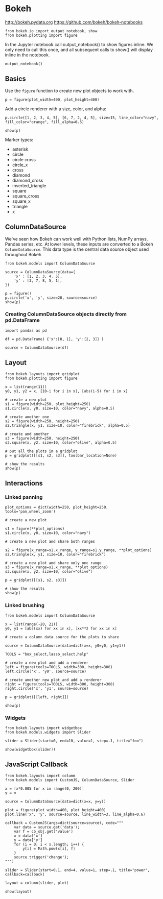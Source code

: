 # Bokeh

http://bokeh.pydata.org
https://github.com/bokeh/bokeh-notebooks

~~~~
from bokeh.io import output_notebook, show
from bokeh.plotting import figure
~~~~

In the Jupyter notebook call output_notebook() to show figures inline. We only need to call this
once, and all subsequent calls to show() will display inline in the notebook.

~~~~
output_notebook()
~~~~

## Basics

Use the `figure` function to create new plot objects to work with.

~~~~
p = figure(plot_width=400, plot_height=400)
~~~~

Add a circle renderer with a size, color, and alpha:

~~~~
p.circle([1, 2, 3, 4, 5], [6, 7, 2, 4, 5], size=15, line_color="navy", fill_color="orange", fill_alpha=0.5)

show(p)
~~~~

Marker types:

- asterisk
- circle
- circle cross
- circle_x
- cross
- diamond
- diamond_cross
- inverted_triangle
- square
- square_cross
- square_x
- triangle
- x

## ColumnDataSource

We've seen how Bokeh can work well with Python lists, NumPy arrays, Pandas series, etc. At lower
levels, these inputs are converted to a Bokeh `ColumnDataSource`. This data type is the central data
source object used throughout Bokeh. 

~~~~
from bokeh.models import ColumnDataSource

source = ColumnDataSource(data={
    'x' : [1, 2, 3, 4, 5],
    'y' : [3, 7, 8, 5, 1],
})

p = figure()
p.circle('x', 'y', size=20, source=source)
show(p)
~~~~


### Creating ColumnDataSource objects directly from pd.DataFrame

~~~~
import pandas as pd

df = pd.DataFrame( {'x':[0, 1], 'y':[2, 3]} )

source = ColumnDataSource(df)
~~~~

## Layout

~~~~
from bokeh.layouts import gridplot
from bokeh.plotting import figure

x = list(range(11))
y0, y1, y2 = x, [10-i for i in x], [abs(i-5) for i in x]

# create a new plot
s1 = figure(width=250, plot_height=250)
s1.circle(x, y0, size=10, color="navy", alpha=0.5)

# create another one
s2 = figure(width=250, height=250)
s2.triangle(x, y1, size=10, color="firebrick", alpha=0.5)

# create and another
s3 = figure(width=250, height=250)
s3.square(x, y2, size=10, color="olive", alpha=0.5)

# put all the plots in a gridplot
p = gridplot([[s1, s2, s3]], toolbar_location=None)

# show the results
show(p)
~~~~

## Interactions

### Linked panning

~~~~
plot_options = dict(width=250, plot_height=250, tools='pan,wheel_zoom')

# create a new plot

s1 = figure(**plot_options)
s1.circle(x, y0, size=10, color="navy")

# create a new plot and share both ranges

s2 = figure(x_range=s1.x_range, y_range=s1.y_range, **plot_options)
s2.triangle(x, y1, size=10, color="firebrick")

# create a new plot and share only one range
s3 = figure(x_range=s1.x_range, **plot_options)
s3.square(x, y2, size=10, color="olive")

p = gridplot([[s1, s2, s3]])

# show the results
show(p)
~~~~

### Linked brushing

~~~~
from bokeh.models import ColumnDataSource

x = list(range(-20, 21))
y0, y1 = [abs(xx) for xx in x], [xx**2 for xx in x]

# create a column data source for the plots to share

source = ColumnDataSource(data=dict(x=x, y0=y0, y1=y1))

TOOLS = "box_select,lasso_select,help"

# create a new plot and add a renderer
left = figure(tools=TOOLS, width=300, height=300)
left.circle('x', 'y0', source=source)

# create another new plot and add a renderer
right = figure(tools=TOOLS, width=300, height=300)
right.circle('x', 'y1', source=source)

p = gridplot([[left, right]])

show(p)
~~~~

### Widgets

~~~~
from bokeh.layouts import widgetbox
from bokeh.models.widgets import Slider

slider = Slider(start=0, end=10, value=1, step=.1, title="foo")

show(widgetbox(slider))
~~~~

## JavaScript Callback

~~~~
from bokeh.layouts import column
from bokeh.models import CustomJS, ColumnDataSource, Slider

x = [x*0.005 for x in range(0, 200)]
y = x

source = ColumnDataSource(data=dict(x=x, y=y))

plot = figure(plot_width=400, plot_height=400)
plot.line('x', 'y', source=source, line_width=3, line_alpha=0.6)

callback = CustomJS(args=dict(source=source), code="""
    var data = source.get('data');
    var f = cb_obj.get('value')
    x = data['x']
    y = data['y']
    for (i = 0; i < x.length; i++) {
        y[i] = Math.pow(x[i], f)
    }
    source.trigger('change');
""")

slider = Slider(start=0.1, end=4, value=1, step=.1, title="power", callback=callback)

layout = column(slider, plot)

show(layout)
~~~~
